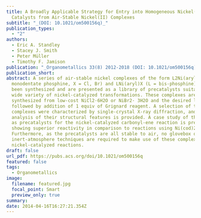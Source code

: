 ```yaml
---
title: A Broadly Applicable Strategy for Entry into Homogeneous Nickel(0)
  Catalysts from Air-Stable Nickel(II) Complexes
subtitle: "_(DOI: 10.1021/om500156q)_"
publication_types:
  - "2"
authors:
  - Eric A. Standley
  - Stacey J. Smith
  - Peter Müller
  - Timothy F. Jamison
publication: "_Organometallics 33(8) 2012-2018 (DOI: 10.1021/om500156q)_"
publication_short: 
abstract: A series of air-stable nickel complexes of the form L2Ni(aryl) X (L =
  monodentate phosphine, X = Cl, Br) and LNi(aryl)X (L = bis-phosphine) have
  been synthesized and are presented as a library of precatalysts suitable for a
  wide variety of nickel-catalyzed transformations. These complexes are easily
  synthesized from low-cost NiCl2·6H2O or NiBr2· 3H2O and the desired ligand
  followed by addition of 1 equiv of Grignard reagent. A selection of these
  complexes were characterized by single-crystal X-ray diffraction, and an
  analysis of their structural features is provided. A case study of their use
  as precatalysts for the nickel-catalyzed carbonyl-ene reaction is presented,
  showing superior reactivity in comparison to reactions using Ni(cod)2.
  Furthermore, as the precatalysts are all stable to air, no glovebox or
  inert-atmosphere techniques are required to make use of these complexes for
  nickel-catalyzed reactions.
draft: false
url_pdf: https://pubs.acs.org/doi/10.1021/om500156q
featured: false
tags:
  - Organometallics
image:
  filename: featured.jpg
  focal_point: Smart
  preview_only: true
summary: 
date: 2014-04-16T16:27:21.354Z
---
```


